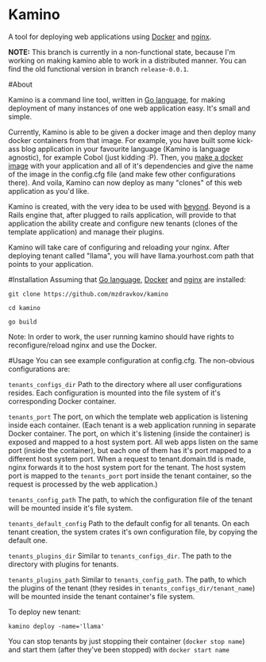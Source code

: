 Kamino
======

A tool for deploying web applications using [Docker](http://docker.io) and [nginx](http://nginx.org).

**NOTE:** This branch is currently in a non-functional state, because I'm working on making kamino able to work in a distributed manner. You can find the old functional version in branch ``release-0.0.1``.

#About

Kamino is a command line tool, written in [Go language](http://golang.org), for making deployment of many instances of one web application easy. It's small and simple.

Currently, Kamino is able to be given a docker image and then deploy many docker containers from that image. For example, you have built some kick-ass blog application in your favourite language (Kamino is language agnostic), for example Cobol (just kidding :P). Then, you [make a docker image](http://docs.docker.io/en/latest/use/builder/) with your application and all of it's dependencies and give the name of the image in the config.cfg file (and make few other configurations there). And voila, Kamino can now deploy as many "clones" of this web application as you'd like.

Kamino is created, with the very idea to be used with [beyond](http://github.com/mzdravkov/beyond). Beyond is a Rails engine that, after plugged to rails application, will provide to that application the ability create and configure new tenants (clones of the template application) and manage their plugins.

Kamino will take care of configuring and reloading your nginx. After deploying tenant called "llama", you will have llama.yourhost.com path that points to your application.

#Installation
Assuming that [Go language](http://golang.org), [Docker](http://docker.io) and [nginx](http://nginx.org) are installed:

``git clone https://github.com/mzdravkov/kamino``

``cd kamino``

``go build``

Note: In order to work, the user running kamino should have rights to reconfigure/reload nginx and use the Docker.

#Usage
You can see example configuration at config.cfg. The non-obvious configurations are:

`tenants_configs_dir` Path to the directory where all user configurations resides. Each configuration is mounted into the file system of it's corresponding Docker container.

`tenants_port` The port, on which the template web application is listening inside each container. (Each tenant is a web application running in separate Docker container. The port, on which it's listening (inside the container) is exposed and mapped to a host system port. All web apps listen on the same port (inside the container), but each one of them has it's port mapped to a different host system port. When a request to tenant.domain.tld is made, nginx forwards it to the host system port for the tenant. The host system port is mapped to the `tenants_port` port inside the tenant container, so the request is processed by the web application.)

`tenants_config_path` The path, to which the configuration file of the tenant will be mounted inside it's file system.

`tenants_default_config` Path to the default config for all tenants. On each tenant creation, the system crates it's own configuration file, by copying the default one.

`tenants_plugins_dir` Similar to `tenants_configs_dir`. The path to the directory with plugins for tenants.

`tenants_plugins_path` Similar to `tenants_config_path`. The path, to which the plugins of the tenant (they resides in `tenants_configs_dir/tenant_name`) will be mounted inside the tenant container's file system.


To deploy new tenant:

`kamino deploy -name='llama'`


You can stop tenants by just stopping their container (`docker stop name`) and start them (after they've been stopped) with `docker start name`

